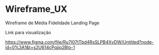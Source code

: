 # Wireframe_UX

Wireframe de Média Fidelidade Landing Page

Link para visualização

https://www.figma.com/file/Ru7I07tTbd4RsSLPB4XvDW/Untitled?node-id=0%3A1&t=s2U614cPqjjp2BIo-1

